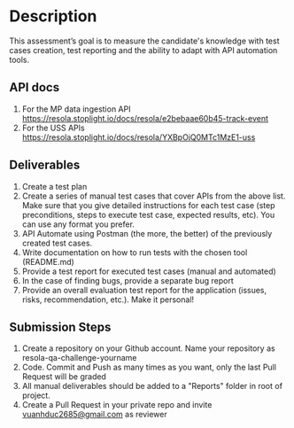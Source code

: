 # Description
This assessment’s goal is to measure the candidate's knowledge with test cases creation, test reporting and the ability to adapt with API automation tools.

## API docs
1. For the MP data ingestion API https://resola.stoplight.io/docs/resola/e2bebaae60b45-track-event
2. For the USS APIs https://resola.stoplight.io/docs/resola/YXBpOjQ0MTc1MzE1-uss

## Deliverables
1. Create a test plan
2. Create a series of manual test cases that cover APIs from the above list. Make sure that you give detailed instructions for each test case (step preconditions, steps to execute test case, expected results, etc). You can use any format you prefer.
3. API Automate using Postman (the more, the better) of the previously created test cases.
4. Write documentation on how to run tests with the chosen tool (README.md)
5. Provide a test report for executed test cases (manual and automated)
6. In the case of finding bugs, provide a separate bug report
7. Provide an overall evaluation test report for the application (issues, risks, recommendation, etc.). Make it personal!
 
## Submission Steps
1. Create a repository on your Github account. Name your repository as resola-qa-challenge-yourname
2. Code. Commit and Push as many times as you want, only the last Pull Request will be graded
3. All manual deliverables should be added to a "Reports" folder in root of project.
4. Create a Pull Request in your private repo and invite vuanhduc2685@gmail.com as reviewer
